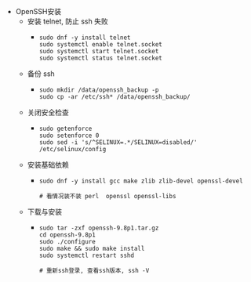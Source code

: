 - OpenSSH安装
	- 安装 telnet, 防止 ssh 失败
		- ```
		  sudo dnf -y install telnet
		  sudo systemctl enable telnet.socket
		  sudo systemctl start telnet.socket
		  sudo systemctl status telnet.socket
		  ```
	- 备份 ssh
		- ```
		  sudo mkdir /data/openssh_backup -p
		  sudo cp -ar /etc/ssh* /data/openssh_backup/
		  ```
	- 关闭安全检查
		- ```
		  sudo getenforce
		  sudo setenforce 0
		  sudo sed -i 's/^SELINUX=.*/SELINUX=disabled/' /etc/selinux/config
		  ```
	- 安装基础依赖
		- ```
		  sudo dnf -y install gcc make zlib zlib-devel openssl-devel
		  
		  # 看情况装不装 perl  openssl openssl-libs
		  ```
	- 下载与安装
		- ```
		  sudo tar -zxf openssh-9.8p1.tar.gz
		  cd openssh-9.8p1
		  sudo ./configure
		  sudo make && sudo make install
		  sudo systemctl restart sshd
		  
		  # 重新ssh登录, 查看ssh版本, ssh -V
		  ```